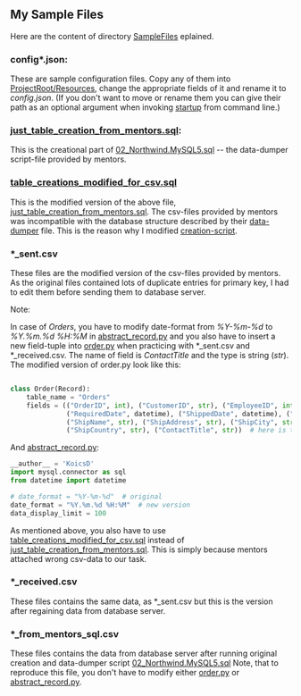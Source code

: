 ## My Sample Files

Here are the content of directory [SampleFiles](SampleFiles/) eplained.

### config*.json:

These are sample configuration files.
Copy any of them into [ProjectRoot/Resources](Resources/),
change the appropriate fields of it
and rename it to *config.json*.
(If you don't want to move or rename them
you can give their path as an optional argument
when invoking [startup](startup.bat) from command line.)

### [just_table_creation_from_mentors.sql](SampleFiles/just_table_creation_from_mentors.sql):

This is the creational part of [02_Northwind.MySQL5.sql](Description/02_Northwind.MySQL5.sql)
-- the data-dumper script-file provided by mentors.

### [table_creations_modified_for_csv.sql](SampleFiles/table_creations_modified_for_csv.sql)

This is the modified version of the above file,
[just_table_creation_from_mentors.sql](SampleFiles/just_table_creation_from_mentors.sql).
The csv-files provided by mentors was incompatible with the database structure
described by their [data-dumper](Description/02_Northwind.MySQL5.sql) file.
This is the reason why I modified [creation-script](SampleFiles/just_table_creation_from_mentors.sql).

### *_sent.csv

These files are the modified version of the csv-files provided by mentors.
As the original files contained lots of duplicate entries for primary key,
I had to edit them before sending them to database server.

Note:

In case of *Orders*,
you have to modify date-format from *%Y-%m-%d* to *%Y.%m.%d %H:%M*
in [abstract_record.py](PythonSource/abstract_record.py)
and you also have to insert a new field-tuple into [order.py](PythonSource/order.py)
when practicing with *_sent.csv and *_received.csv.
The name of field is *ContactTitle* and the type is string (*str*).
The modified version of order.py look like this:

```Python

class Order(Record):
    table_name = "Orders"
    fields = (("OrderID", int), ("CustomerID", str), ("EmployeeID", int), ("OrderDate", datetime),
              ("RequiredDate", datetime), ("ShippedDate", datetime), ("ShipVia", int), ("Freight", Decimal),
              ("ShipName", str), ("ShipAddress", str), ("ShipCity", str), ("ShipRegion", str), ("ShipPostalCode", str),
              ("ShipCountry", str), ("ContactTitle", str))  # here is the new field

```

And [abstract_record.py](PythonSource/abstract_record.py):

```Python
__author__ = 'KoicsD'
import mysql.connector as sql
from datetime import datetime

# date_format = "%Y-%m-%d"  # original
date_format = "%Y.%m.%d %H:%M"  # new version
data_display_limit = 100

```

As mentioned above, you also have to use
[table_creations_modified_for_csv.sql](SampleFiles/table_creations_modified_for_csv.sql)
instead of
[just_table_creation_from_mentors.sql](SampleFiles/just_table_creation_from_mentors.sql).
This is simply because mentors attached wrong csv-data to our task.

### *_received.csv

These files contains the same data, as *_sent.csv
but this is the version after regaining data from database server.

### *_from_mentors_sql.csv

These files contains the data from database server
after running original creation and data-dumper script
[02_Northwind.MySQL5.sql](Description/02_Northwind.MySQL5.sql)
Note, that to reproduce this file, you don't have to modify
either [order.py](PythonSource/order.py)
or [abstract_record.py](PythonSource/abstract_record.py).
